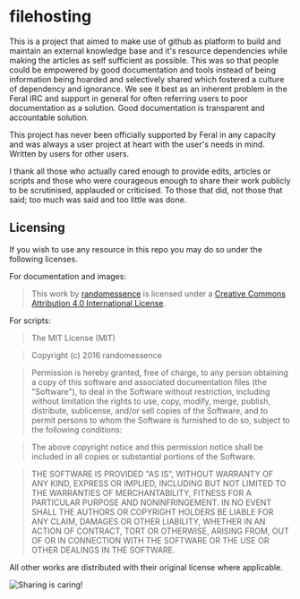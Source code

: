 filehosting
===========

This is a project that aimed to make use of github as platform to build and maintain an external knowledge base and it's resource dependencies while making the articles as self sufficient as possible. This was so that people could be empowered by good documentation and tools instead of being information being hoarded and selectively shared which fostered a culture of dependency and ignorance. We see it best as an inherent problem in the Feral IRC and support in general for often referring users to poor documentation as a solution. Good documentation is transparent and accountable solution.

This project has never been officially supported by Feral in any capacity and was always a user project at heart with the user's needs in mind. Written by users for other users.

I thank all those who actually cared enough to provide edits, articles or scripts and those who were courageous enough to share their work publicly to be scrutinised, applauded or criticised. To those that did, not those that said; too much was said and too little was done.

Licensing
---

If you wish to use any resource in this repo you may do so under the following licenses.

For documentation and images:

> This work by <a xmlns:cc="http://creativecommons.org/ns#" href="https://github.com/feralhosting/feralfilehosting" property="cc:attributionName" rel="cc:attributionURL">randomessence</a> is licensed under a <a rel="license" href="http://creativecommons.org/licenses/by/4.0/">Creative Commons Attribution 4.0 International License</a>.

For scripts:

> The MIT License (MIT)

> Copyright (c) 2016 randomessence

> Permission is hereby granted, free of charge, to any person obtaining a copy of this software and associated documentation files (the "Software"), to deal in the Software without restriction, including without limitation the rights to use, copy, modify, merge, publish, distribute, sublicense, and/or sell copies of the Software, and to permit persons to whom the Software is furnished to do so, subject to the following conditions:

> The above copyright notice and this permission notice shall be included in all copies or substantial portions of the Software.

> THE SOFTWARE IS PROVIDED "AS IS", WITHOUT WARRANTY OF ANY KIND, EXPRESS OR IMPLIED, INCLUDING BUT NOT LIMITED TO THE WARRANTIES OF MERCHANTABILITY, FITNESS FOR A PARTICULAR PURPOSE AND NONINFRINGEMENT. IN NO EVENT SHALL THE AUTHORS OR COPYRIGHT HOLDERS BE LIABLE FOR ANY CLAIM, DAMAGES OR OTHER LIABILITY, WHETHER IN AN ACTION OF CONTRACT, TORT OR OTHERWISE, ARISING FROM, OUT OF OR IN CONNECTION WITH THE SOFTWARE OR THE USE OR OTHER DEALINGS IN THE SOFTWARE.

All other works are distributed with their original license where applicable.

![Sharing is caring!](https://raw.github.com/feralhosting/feralfilehosting/master/sharingiscaring.jpg "Sharing is caring!")
